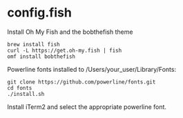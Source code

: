 # config.fish

Install Oh My Fish and the bobthefish theme
```shell
brew install fish
curl -L https://get.oh-my.fish | fish
omf install bobthefish
````
Powerline fonts installed to /Users/your_user/Library/Fonts:
```shell
git clone https://github.com/powerline/fonts.git
cd fonts
./install.sh
```
Install iTerm2 and select the appropriate powerline font.
